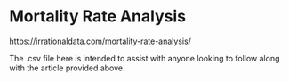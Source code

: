 # Mortality Rate Analysis
https://irrationaldata.com/mortality-rate-analysis/

The .csv file here is intended to assist with anyone looking to follow along with the article provided above. 
